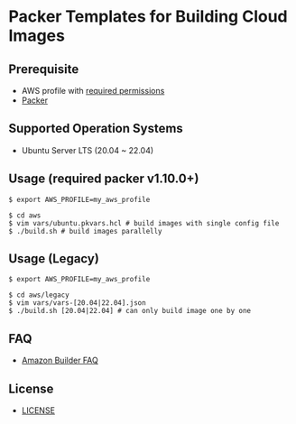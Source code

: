 # Packer Templates for Building Cloud Images

## Prerequisite

- AWS profile with [required permissions](https://www.packer.io/plugins/builders/amazon#iam-task-or-instance-role)
- [Packer](https://www.packer.io/downloads)

## Supported Operation Systems

- Ubuntu Server LTS (20.04 ~ 22.04)

## Usage (required packer v1.10.0+)

    $ export AWS_PROFILE=my_aws_profile

    $ cd aws
    $ vim vars/ubuntu.pkvars.hcl # build images with single config file
    $ ./build.sh # build images parallelly

## Usage (Legacy)

    $ export AWS_PROFILE=my_aws_profile

    $ cd aws/legacy
    $ vim vars/vars-[20.04|22.04].json
    $ ./build.sh [20.04|22.04] # can only build image one by one

## FAQ

- [Amazon Builder FAQ](https://www.packer.io/plugins/builders/amazon#troubleshooting)

## License

- [LICENSE](https://github.com/guessi/packer-templates-cloud/blob/master/LICENSE)

